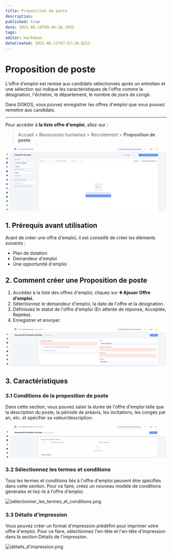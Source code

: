 ```yaml
---
title: Proposition de poste
description: 
published: true
date: 2021-06-14T09:44:16.193Z
tags: 
editor: markdown
dateCreated: 2021-06-11T07:57:28.821Z
---
```


# Proposition de poste

L'offre d'emploi est remise aux candidats sélectionnés après un entretien et une sélection qui indique les caractéristiques de l'offre comme la désignation, l'échelon, le département, le nombre de jours de congé.

Dans DOKOS, vous pouvez enregistrer les offres d'emploi que vous pouvez remettre aux candidats. 

---

Pour accéder à **la liste offre d'emploi**, allez-sur :

> Accueil > Ressources humaines > Recrutement > **Proposition de poste**

![liste_proposition_de_poste.png](/content/rh/job-offer/liste_proposition_de_poste.png)

## 1. Prérequis avant utilisation

Avant de créer une offre d'emploi, il est conseillé de créer les éléments suivants :

- Plan de dotation
- Demandeur d'emploi
- Une opportunité d'emploi

## 2. Comment créer une Proposition de poste

1. Accédez à la liste des offres d'emploi, cliquez sur **:heavy_plus_sign: Ajouer Offre d'emploi.**
2. Sélectionnez le demandeur d'emploi, la date de l'offre et la désignation.
3. Définissez le statut de l'offre d'emploi (En attente de réponse, Acceptée, Rejetée).
4. Enregistrer et envoyer.

![proposition_de_poste.png](/content/rh/job-offer/proposition_de_poste.png)

## 3. Caractéristiques

### 3.1 Conditions de la proposition de poste

Dans cette section, vous pouvez saisir la durée de l'offre d'emploi telle que la description du poste, la période de préavis, les incitations, les congés par an, etc. et spécifier sa valeur/description.

![conditions_de_la_proposition_de_poste.png](/content/rh/job-offer/conditions_de_la_proposition_de_poste.png)

### 3.2 Sélectionnez les termes et conditions

Tous les termes et conditions liés à l'offre d'emploi peuvent être spécifiés dans cette section. Pour ce faire, créez un nouveau modèle de conditions générales et liez-le à l'offre d'emploi.

![sélectionner_les_termes_et_conditions.png](/content/rh/job-offer/sélectionner_les_termes_et_conditions.png)

### 3.3 Détails d'impression

Vous pouvez créer un format d'impression prédéfini pour imprimer votre offre d'emploi. Pour ce faire, sélectionnez l'en-tête et l'en-tête d'impression dans la section Détails de l'impression.

![détails_d'impression.png](/content/rh/job-offer/détails_d'impression.png)